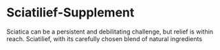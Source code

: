 # Sciatilief-Supplement
Sciatica can be a persistent and debilitating challenge, but relief is within reach. Sciatilief, with its carefully chosen blend of natural ingredients
